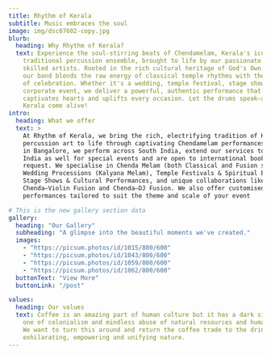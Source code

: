 ```yaml
---
title: Rhythm of Kerala
subtitle: Music embraces the soul
image: img/dsc07602-copy.jpg
blurb:
  heading: Why Rhythm of Kerala?
  text: Experience the soul-stirring beats of Chendamelam, Kerala's iconic
    traditional percussion ensemble, brought to life by our passionate and
    skilled artists. Rooted in the rich cultural heritage of God's Own Country,
    our band blends the raw energy of classical temple rhythms with the spirit
    of celebration. Whether it's a wedding, temple festival, stage show, or
    corporate event, we deliver a powerful, authentic performance that
    captivates hearts and uplifts every occasion. Let the drums speak—and feel
    Kerala come alive!
intro:
  heading: What we offer
  text: >
    At Rhythm of Kerala, we bring the rich, electrifying tradition of Kerala’s
    percussion art to life through captivating Chendamelam performances. Based
    in Bangalore, we perform across South India, extend our services to North
    India as well for special events and are open to international bookings on
    request. We specialise in Chenda Melam (both Classical and Fusion styles),
    Wedding Processions (Kalyana Melam), Temple Festivals & Spiritual Events,
    Stage Shows & Cultural Performances, and unique collaborations like
    Chenda–Violin Fusion and Chenda–DJ Fusion. We also offer customised Melam
    performances tailored to suit the theme and scale of your event

# This is the new gallery section data
gallery:
  heading: "Our Gallery"
  subheading: "A glimpse into the beautiful moments we've created."
  images:
    - "https://picsum.photos/id/1015/800/600"
    - "https://picsum.photos/id/1043/800/600"
    - "https://picsum.photos/id/1059/800/600"
    - "https://picsum.photos/id/1062/800/600"
  buttonText: "View More"
  buttonLink: "/post"

values:
  heading: Our values
  text: Coffee is an amazing part of human culture but it has a dark side too –
    one of colonialism and mindless abuse of natural resources and human lives.
    We want to turn this around and return the coffee trade to the drink’s
    exhilarating, empowering and unifying nature.
---
```

